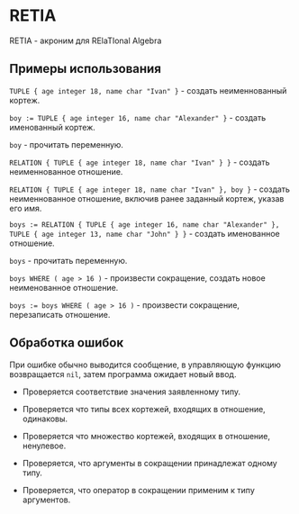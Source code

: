 # RETIA
RETIA - акроним для RElaTIonal Algebra

## Примеры использования

`TUPLE { age integer 18, name char "Ivan" }` - создать неименнованный кортеж.

`boy := TUPLE { age integer 16, name char "Alexander" }` - создать именованный кортеж.

`boy` - прочитать переменную.

`RELATION { TUPLE { age integer 18, name char "Ivan" } }` - создать неименнованное отношение.

`RELATION { TUPLE { age integer 18, name char "Ivan" }, boy }` - создать неименнованное отношение, включив ранее заданный кортеж, указав его имя.

`boys := RELATION { TUPLE { age integer 16, name char "Alexander" }, TUPLE { age integer 13, name char "John" } }` - создать именованное отношение.

`boys` - прочитать переменную.

`boys WHERE ( age > 16 )` - произвести сокращение, создать новое неименованное отношение.

`boys := boys WHERE ( age > 16 )` - произвести сокращение, перезаписать отношение.

## Обработка ошибок

При ошибке обычно выводится сообщение, в управляющую функцию возвращается `nil`, затем программа ожидает новый ввод.

* Проверяется соответствие значения заявленному типу.

* Проверяется что типы всех кортежей, входящих в отношение, одинаковы.

* Проверяется что множество кортежей, входящих в отношение, ненулевое.

* Проверяется, что аргументы в сокращении принадлежат одному типу.

* Проверяется, что оператор в сокращении применим к типу аргументов.

